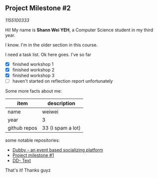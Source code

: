 ## Project Milestone #2 

_1155100333_

Hi! My name is **Shann Wei YEH**, a Computer Science student in my third year.

I know. I'm in the older section in this course.

I need a task list. Ok here goes. I've so far

- [x] finished workshop 1
- [x] finished workshop 2
- [x] finished workshop 3
- [ ] haven't started on reflection report unfortunately

Some more facts about me:

| item         | description       |
| ------------ | ----------------- |
| name         | weiwei            |
| year         | 3                 |
| github repos | 33 (I spam a lot) |

some notable repositories:

* [Dubby - an event based socializing platform](https://github.com/the3dsandwich/csci3100-grp31)
* [Project milestone #1](https://github.com/the3dsandwich/github-slideshow)
* [DD- Text](https://github.com/the3dsandwich/dd-text)

That's it! Thanks guyz